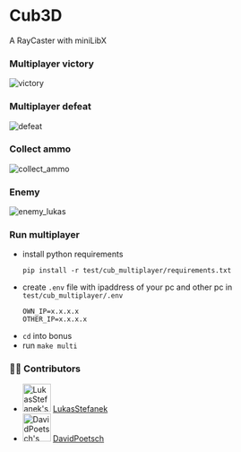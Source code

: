 # Cub3D
A RayCaster with miniLibX

### Multiplayer victory
![victory](https://github.com/user-attachments/assets/40892524-0aa5-44e3-be76-e5928afc1b83)

### Multiplayer defeat
![defeat](https://github.com/user-attachments/assets/53840991-4ad5-4c45-94c6-247e1a9a0faf)

### Collect ammo
![collect_ammo](https://github.com/user-attachments/assets/587131f7-022f-4295-a197-3f77db6d9182)

### Enemy
![enemy_lukas](https://github.com/user-attachments/assets/b66d94ed-f526-415a-af82-0082084c1611)

### Run multiplayer
- install python requirements
  ```
  pip install -r test/cub_multiplayer/requirements.txt
  ```
- create `.env` file with ipaddress of your pc and other pc in `test/cub_multiplayer/.env`
  ```
  OWN_IP=x.x.x.x
  OTHER_IP=x.x.x.x
  ```
- `cd` into bonus
- run `make multi`


### 🧑‍💻 Contributors

  <ul>
    <li>
      <img src="https://github.com/LukasStefanek.png?size=50" width="50" height="50" alt="LukasStefanek's avatar">
      <a href="https://github.com/LukasStefanek">LukasStefanek</a>
    </li>
    <li>
      <img src="https://github.com/DavidPoetsch.png?size=50" width="50" height="50" alt="DavidPoetsch's avatar">
      <a href="https://github.com/DavidPoetsch">DavidPoetsch</a>
    </li>
  </ul>
